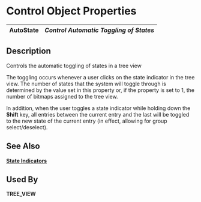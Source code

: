 # Control Object Properties

**AutoState** |  **_Control Automatic Toggling of States_**  
---|---  
  
## Description

Controls the automatic toggling of states in a tree view

The toggling occurs whenever a user clicks on the state indicator in the tree view. The number of states that the system will toggle through is determined by the value set in this property or, if the property is set to 1, the number of bitmaps assigned to the tree view.

In addition, when the user toggles a state indicator while holding down the **Shift** key, all entries between the current entry and the last will be toggled to the new state of the current entry (in effect, allowing for group select/deselect).

## See Also

[**State Indicators**](../control_object_properties/stateind.md)

## Used By 

**TREE_VIEW**
